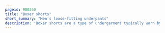 ```yaml
---
pageid: 980360
title: "Boxer shorts"
short_summary: "Men's loose-fitting underpants"
description: "Boxer shorts are a type of undergarment typically worn by men. The Term has been used in english since 1944 for all-around elastic Shorts named after the Shorts worn by Boxers for whom the unimpeded Leg Movement is very important. Boxers come in a Variety of Designs and Styles but are characterized by their loose Fit."
---
```

